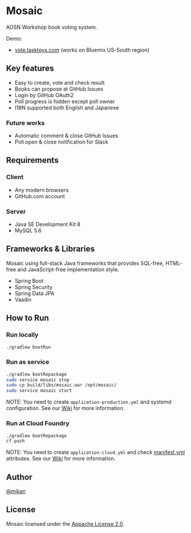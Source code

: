 # Mosaic

AOSN Workshop book voting system.

Demo:

* [vote.tasktoys.com](http://vote.tasktoys.com) (works on Bluemix US-South region)

## Key features

* Easy to create, vote and check result
* Books can propose at GitHub Issues
* Login by GitHub OAuth2
* Poll progress is hidden except poll owner
* I18N supported both English and Japanese

### Future works

* Automatic comment & close GitHub Issues
* Poll open & close notification for Slack

## Requirements

### Client

* Any modern browsers
* GitHub.com account

### Server

* Java SE Development Kit 8
* MySQL 5.6

## Frameworks & Libraries

Mosaic using full-stack Java frameworks that provides SQL-free, HTML-free and JavaScript-free implementation style.

* Spring Boot
* Spring Security 
* Spring Data JPA
* Vaadin

## How to Run

### Run locally

```bash
./gradlew bootRun
```

### Run as service

```bash
./gradlew bootRepackage
sudo service mosaic stop
sudo cp build/libs/mosaic.war /opt/mosaic/
sudo service mosaic start
```

NOTE: You need to create `application-production.yml` and systemd configuration.
See our [Wiki](https://github.com/aosn/mosaic/wiki) for more information.

### Run at Cloud Foundry

```bash
./gradlew bootRepackage
cf push
```

NOTE: You need to create `application-cloud.yml` and check [manifest.yml](manifest.yml) attributes.
See our [Wiki](https://github.com/aosn/mosaic/wiki) for more information.

## Author

[@mikan](https://github.com/mikan)

## License

Mosaic licensed under the [Appache License 2.0](LICENSE).